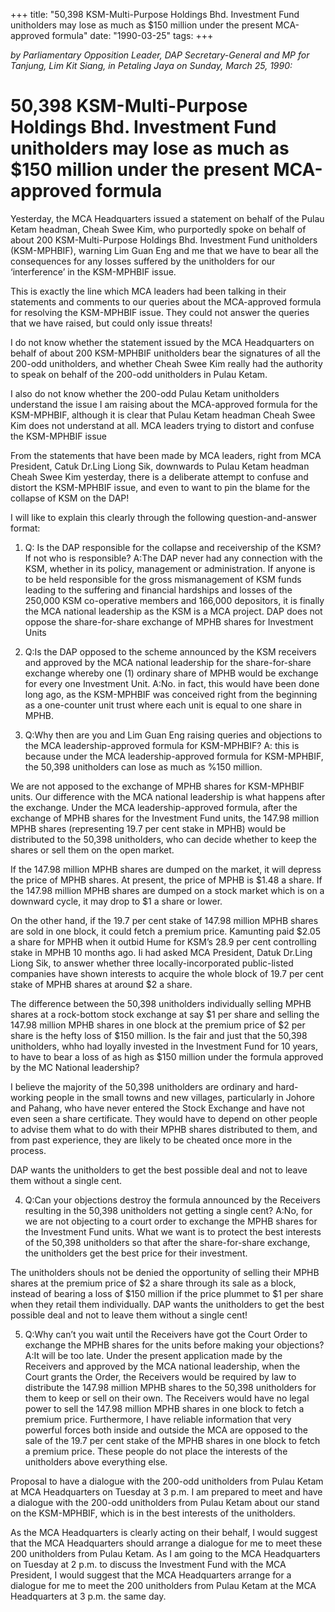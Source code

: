 +++ 
title: "50,398 KSM-Multi-Purpose Holdings Bhd. Investment Fund unitholders may lose as much as $150 million under the present MCA-approved formula"
date: "1990-03-25"
tags:
+++

_by Parliamentary Opposition Leader, DAP Secretary-General and MP for Tanjung, Lim Kit Siang, in Petaling Jaya on Sunday, March 25, 1990:_

# 50,398 KSM-Multi-Purpose Holdings Bhd. Investment Fund unitholders may lose as much as $150 million under the present MCA-approved formula

Yesterday, the MCA Headquarters issued a statement on behalf of the Pulau Ketam headman, Cheah Swee Kim, who purportedly spoke on behalf of about 200 KSM-Multi-Purpose Holdings Bhd. Investment Fund unitholders (KSM-MPHBIF), warning Lim Guan Eng and me that we have to bear all the consequences for any losses suffered by the unitholders for our ‘interference’ in the KSM-MPHBIF issue.</u>

This is exactly the line which MCA leaders had been talking in their statements and comments to our queries about the MCA-approved formula for resolving the KSM-MPHBIF issue. They could not answer the queries that we have raised, but could only issue threats!

I do not know whether the statement issued by the MCA Headquarters on behalf of about 200 KSM-MPHBIF unitholders bear the signatures of all the 200-odd unitholders, and whether Cheah Swee Kim really had the authority to speak on behalf of the 200-odd unitholders in Pulau Ketam.

I also do not know whether the 200-odd Pulau Ketam unitholders understand the issue I am raising about the MCA-approved formula for the KSM-MPHBIF, although it is clear that Pulau Ketam headman Cheah Swee Kim does not understand at all.
MCA leaders trying to distort and confuse the KSM-MPHBIF issue

From the statements that have been made by MCA leaders, right from MCA President, Catuk Dr.Ling Liong Sik, downwards to Pulau Ketam headman Cheah Swee Kim yesterday, there is a deliberate attempt to confuse and distort the KSM-MPHBIF issue, and even to want to pin the blame for the collapse of KSM on the DAP!

I will like to explain this clearly through the following question-and-answer format:

1.	Q: Is the DAP responsible for the collapse and receivership of the KSM? If not who is responsible?
A:The DAP never had any connection with the KSM, whether in its policy, management or administration. If anyone is to be held responsible for the gross mismanagement of KSM funds leading to the suffering and financial hardships and losses of the 250,000 KSM co-operative members and 166,000 depositors, it is finally the MCA national leadership as the KSM is a MCA project.
DAP does not oppose the share-for-share exchange of MPHB shares for Investment Units

2.	Q:Is the DAP opposed to the scheme announced by the KSM receivers and approved by the MCA national leadership for the share-for-share exchange whereby one (1) ordinary share of MPHB would be exchange for every one Investment Unit.
A:No. in fact, this would have been done long ago, as the KSM-MPHBIF was conceived right from the beginning as a one-counter unit trust where each unit is equal to one share in MPHB.

3.	Q:Why then are you and Lim Guan Eng raising queries and objections to the MCA leadership-approved formula for KSM-MPHBIF?
A: this is because under the MCA leadership-approved formula for KSM-MPHBIF, the 50,398 unitholders can lose as much as %150 million.

We are not apposed to the exchange of MPHB shares for KSM-MPHBIF units. Our difference with the MCA national leadership is what happens after the exchange.
Under the MCA leadership-approved formula, after the exchange of MPHB shares for the Investment Fund units, the 147.98 million MPHB shares (representing 19.7 per cent stake in MPHB) would be distributed to the 50,398 unitholders, who can decide whether to keep the shares or sell them on the open market.

If the 147.98 million MPHB shares are dumped on the market, it will depress the price of MPHB shares. At present, the price of MPHB is $1.48 a share. If the 147.98 million MPHB shares are dumped on a stock market which is on a downward cycle, it may drop to $1 a share or lower.

On the other hand, if the 19.7 per cent stake of 147.98 million MPHB shares are sold in one block, it could fetch a premium price. Kamunting paid $2.05 a share for MPHB when it outbid Hume for KSM’s 28.9 per cent controlling stake in MPHB 10 months ago. Ii had asked MCA President, Datuk Dr.Ling Liong Sik, to answer whether three locally-incorporated public-listed companies have shown interests to acquire the whole block of 19.7 per cent stake of MPHB shares at around $2 a share.

The difference between the 50,398 unitholders individually selling MPHB shares at a rock-bottom stock exchange at say $1 per share and selling the 147.98 million MPHB shares in one block at the premium price of $2 per share is the hefty loss of $150 million.
Is the fair and just that the 50,398 unitholders, whho had loyally invested in the Investment Fund for 10 years, to have to bear a loss of as high as $150 million under the formula approved by the MC National leadership?

I believe the majority of the 50,398 unitholders are ordinary and hard-working people in the small towns and new villages, particularly in Johore and Pahang, who have never entered the Stock Exchange and have not even seen a share certificate. They would have to depend on other people to advise them what to do with their MPHB shares distributed to them, and from past experience, they are likely to be cheated once more in the process.

DAP wants the unitholders to get the best possible deal and not to leave them without a single cent.

4.	Q:Can your objections destroy the formula announced by the Receivers resulting in the 50,398 unitholders not getting a single cent?
A:No, for we are not objecting to a court order to exchange the MPHB shares for the Investment Fund units. What we want is to protect the best interests of the 50,398 unitholders so that after the share-for-share exchange, the unitholders get the best price for their investment.

The unitholders shouls not be denied the opportunity of selling their MPHB shares at the premium price of $2 a share through its sale as a block, instead of bearing a loss of $150 million if the price plummet to $1 per share when they retail them individually.
DAP wants the unitholders to get the best possible deal and not to leave them without a single cent!

5.	Q:Why can’t you wait until the Receivers have got the Court Order to exchange the MPHB shares for the units before making your objections?
A:It will be too late. Under the present application made by the Receivers and approved by the MCA national leadership, when the Court grants the Order, the Receivers would be required by law to distribute the 147.98 million MPHB shares to the 50,398 unitholders for them to keep or sell on their own. The Receivers would have no legal power to sell the 147.98 million MPHB shares in one block to fetch a premium price. Furthermore, I have reliable information that very powerful forces both inside and outside the MCA are opposed to the sale of the 19.7 per cent stake of the MPHB shares in one block to fetch a premium price. These people do not place the interests of the unitholders above everything else.

Proposal to have a dialogue with the 200-odd unitholders from Pulau Ketam at MCA Headquarters on Tuesday at 3 p.m.
I am prepared to meet and have a dialogue with the 200-odd unitholders from Pulau Ketam about our stand on the KSM-MPHBIF, which is in the best interests of the unitholders.

As the MCA Headquarters is clearly acting on their behalf, I would suggest that the MCA Headquarters should arrange a dialogue for me to meet these 200 unitholders from Pulau Ketam. As I am going to the MCA Headquarters on Tuesday at 2 p.m. to discuss the Investment Fund with the MCA President, I would suggest that the MCA Headquarters arrange for a dialogue for me to meet the 200 unitholders from Pulau Ketam at the MCA Headquarters at 3 p.m. the same day.
 
